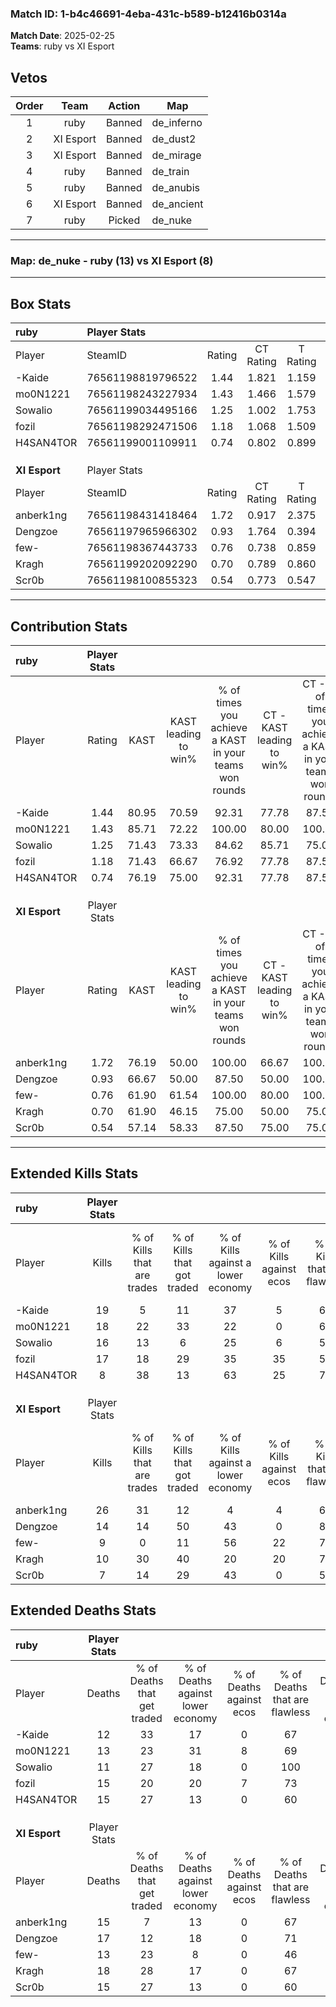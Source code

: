 ### Match ID: 1-b4c46691-4eba-431c-b589-b12416b0314a  
**Match Date**: 2025-02-25  
**Teams**: ruby vs XI Esport  

## Vetos  

| Order | Team | Action | Map |
| :---: | :--: | :----: | --- |
| 1 | ruby | Banned | de_inferno |
| 2 | XI Esport | Banned | de_dust2 |
| 3 | XI Esport | Banned | de_mirage |
| 4 | ruby | Banned | de_train |
| 5 | ruby | Banned | de_anubis |
| 6 | XI Esport | Banned | de_ancient |
| 7 | ruby | Picked | de_nuke |

---  

### **Map**: de_nuke - ruby (13) vs XI Esport (8)  
---  

## Box Stats  

| **ruby**      | Player Stats      |        |           |          |       |       |       |         |        |      |     |
| :- | :- | :-: | :-: | :-: | :-: | :-: | :-: | :-: | :-: | :-: | :-: |
| Player        | SteamID           | Rating | CT Rating | T Rating | KAST  |  ADR  | Kills | Assists | Deaths | K/D  | HS% |
| -Kaide        | 76561198819796522 |  1.44  |   1.821   |  1.159   | 80.95 | 91.0  |  19   |    3    |   12   | 1.58 | 47  |
| mo0N1221      | 76561198243227934 |  1.43  |   1.466   |  1.579   | 85.71 | 98.6  |  18   |    4    |   13   | 1.38 | 55  |
| Sowalio       | 76561199034495166 |  1.25  |   1.002   |  1.753   | 71.43 | 83.2  |  16   |    4    |   11   | 1.45 | 56  |
| fozil         | 76561198292471506 |  1.18  |   1.068   |  1.509   | 71.43 | 81.1  |  17   |    4    |   15   | 1.13 | 35  |
| H4SAN4TOR     | 76561199001109911 |  0.74  |   0.802   |  0.899   | 76.19 | 47.2  |   8   |    5    |   15   | 0.53 | 62  |
|               |                   |        |           |          |       |       |       |         |        |      |     |
|               |                   |        |           |          |       |       |       |         |        |      |     |
|               |                   |        |           |          |       |       |       |         |        |      |     |
| **XI Esport** | Player Stats      |        |           |          |       |       |       |         |        |      |     |
| Player        | SteamID           | Rating | CT Rating | T Rating | KAST  |  ADR  | Kills | Assists | Deaths | K/D  | HS% |
| anberk1ng     | 76561198431418464 |  1.72  |   0.917   |  2.375   | 76.19 | 124.6 |  26   |    4    |   15   | 1.73 | 57  |
| Dengzoe       | 76561197965966302 |  0.93  |   1.764   |  0.394   | 66.67 | 66.7  |  14   |    5    |   17   | 0.82 | 64  |
| few-          | 76561198367443733 |  0.76  |   0.738   |  0.859   | 61.90 | 58.5  |   9   |    3    |   13   | 0.69 | 77  |
| Kragh         | 76561199202092290 |  0.70  |   0.789   |  0.860   | 61.90 | 64.4  |  10   |    6    |   18   | 0.56 | 50  |
| Scr0b         | 76561198100855323 |  0.54  |   0.773   |  0.547   | 57.14 | 44.2  |   7   |    3    |   15   | 0.47 | 42  |
---  

## Contribution Stats  

| **ruby**      | Player Stats |       |                      |                                                        |                           |                                                             |                          |                                                            |
| :- | :-: | :-: | :-: | :-: | :-: | :-: | :-: | :-: |
| Player        |    Rating    | KAST  | KAST leading to win% | % of times you achieve a KAST in your teams won rounds | CT - KAST leading to win% | CT - % of times you achieve a KAST in your teams won rounds | T - KAST leading to win% | T - % of times you achieve a KAST in your teams won rounds |
| -Kaide        |     1.44     | 80.95 |        70.59         |                         92.31                          |           77.78           |                            87.50                            |          62.50           |                           100.00                           |
| mo0N1221      |     1.43     | 85.71 |        72.22         |                         100.00                         |           80.00           |                           100.00                            |          62.50           |                           100.00                           |
| Sowalio       |     1.25     | 71.43 |        73.33         |                         84.62                          |           85.71           |                            75.00                            |          62.50           |                           100.00                           |
| fozil         |     1.18     | 71.43 |        66.67         |                         76.92                          |           77.78           |                            87.50                            |          50.00           |                           60.00                            |
| H4SAN4TOR     |     0.74     | 76.19 |        75.00         |                         92.31                          |           77.78           |                            87.50                            |          71.43           |                           100.00                           |
|               |              |       |                      |                                                        |                           |                                                             |                          |                                                            |
|               |              |       |                      |                                                        |                           |                                                             |                          |                                                            |
|               |              |       |                      |                                                        |                           |                                                             |                          |                                                            |
| **XI Esport** | Player Stats |       |                      |                                                        |                           |                                                             |                          |                                                            |
| Player        |    Rating    | KAST  | KAST leading to win% | % of times you achieve a KAST in your teams won rounds | CT - KAST leading to win% | CT - % of times you achieve a KAST in your teams won rounds | T - KAST leading to win% | T - % of times you achieve a KAST in your teams won rounds |
| anberk1ng     |     1.72     | 76.19 |        50.00         |                         100.00                         |           66.67           |                           100.00                            |          40.00           |                           100.00                           |
| Dengzoe       |     0.93     | 66.67 |        50.00         |                         87.50                          |           50.00           |                           100.00                            |          50.00           |                           75.00                            |
| few-          |     0.76     | 61.90 |        61.54         |                         100.00                         |           80.00           |                           100.00                            |          50.00           |                           100.00                           |
| Kragh         |     0.70     | 61.90 |        46.15         |                         75.00                          |           50.00           |                            75.00                            |          42.86           |                           75.00                            |
| Scr0b         |     0.54     | 57.14 |        58.33         |                         87.50                          |           75.00           |                            75.00                            |          50.00           |                           100.00                           |
---  

## Extended Kills Stats  

| **ruby**      | Player Stats |                            |                            |                                    |                         |                              |                                 |                                       |                    |           |
| :- | :-: | :-: | :-: | :-: | :-: | :-: | :-: | :-: | :-: | :-: |
| Player        |    Kills     | % of Kills that are trades | % of Kills that got traded | % of Kills against a lower economy | % of Kills against ecos | % of Kills that are flawless | % of Kills that are close duels | % of Kills that are assisted by flash | Pistol Round Kills | AWP Kills |
| -Kaide        |      19      |             5              |             11             |                 37                 |            5            |              68              |               16                |                   0                   |         0          |     0     |
| mo0N1221      |      18      |             22             |             33             |                 22                 |            0            |              67              |                0                |                   0                   |         5          |     2     |
| Sowalio       |      16      |             13             |             6              |                 25                 |            6            |              50              |                0                |                   0                   |         1          |     3     |
| fozil         |      17      |             18             |             29             |                 35                 |           35            |              53              |               24                |                   0                   |         0          |     1     |
| H4SAN4TOR     |      8       |             38             |             13             |                 63                 |           25            |              75              |                0                |                   0                   |         0          |     1     |
|               |              |                            |                            |                                    |                         |                              |                                 |                                       |                    |           |
|               |              |                            |                            |                                    |                         |                              |                                 |                                       |                    |           |
|               |              |                            |                            |                                    |                         |                              |                                 |                                       |                    |           |
| **XI Esport** | Player Stats |                            |                            |                                    |                         |                              |                                 |                                       |                    |           |
| Player        |    Kills     | % of Kills that are trades | % of Kills that got traded | % of Kills against a lower economy | % of Kills against ecos | % of Kills that are flawless | % of Kills that are close duels | % of Kills that are assisted by flash | Pistol Round Kills | AWP Kills |
| anberk1ng     |      26      |             31             |             12             |                 4                  |            4            |              69              |                4                |                   4                   |         0          |     3     |
| Dengzoe       |      14      |             14             |             50             |                 43                 |            0            |              86              |                7                |                   0                   |         0          |     4     |
| few-          |      9       |             0              |             11             |                 56                 |           22            |              78              |               11                |                   0                   |         0          |     0     |
| Kragh         |      10      |             30             |             40             |                 20                 |           20            |              70              |               10                |                   0                   |         1          |     1     |
| Scr0b         |      7       |             14             |             29             |                 43                 |            0            |              57              |                0                |                   0                   |         1          |     1     |
## Extended Deaths Stats  

| **ruby**      | Player Stats |                             |                                   |                          |                               |                            |                           |               |
| :- | :-: | :-: | :-: | :-: | :-: | :-: | :-: | :-: |
| Player        |    Deaths    | % of Deaths that get traded | % of Deaths against lower economy | % of Deaths against ecos | % of Deaths that are flawless | % of Deaths that are close | % of Deaths while blinded | Deaths to AWP |
| -Kaide        |      12      |             33              |                17                 |            0             |              67               |             8              |             0             |       0       |
| mo0N1221      |      13      |             23              |                31                 |            8             |              69               |             8              |             0             |       0       |
| Sowalio       |      11      |             27              |                18                 |            0             |              100              |             0              |             0             |       0       |
| fozil         |      15      |             20              |                20                 |            7             |              73               |             13             |             0             |       1       |
| H4SAN4TOR     |      15      |             27              |                13                 |            0             |              60               |             0              |             7             |       1       |
|               |              |                             |                                   |                          |                               |                            |                           |               |
|               |              |                             |                                   |                          |                               |                            |                           |               |
|               |              |                             |                                   |                          |                               |                            |                           |               |
| **XI Esport** | Player Stats |                             |                                   |                          |                               |                            |                           |               |
| Player        |    Deaths    | % of Deaths that get traded | % of Deaths against lower economy | % of Deaths against ecos | % of Deaths that are flawless | % of Deaths that are close | % of Deaths while blinded | Deaths to AWP |
| anberk1ng     |      15      |              7              |                13                 |            0             |              67               |             7              |             0             |       1       |
| Dengzoe       |      17      |             12              |                18                 |            0             |              71               |             12             |             0             |       2       |
| few-          |      13      |             23              |                 8                 |            0             |              46               |             15             |             0             |       1       |
| Kragh         |      18      |             28              |                17                 |            0             |              67               |             6              |             0             |       1       |
| Scr0b         |      15      |             27              |                13                 |            0             |              60               |             7              |             0             |       1       |
